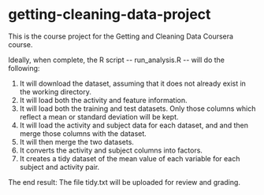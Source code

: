 # getting-cleaning-data-project
This is the course project for the Getting and Cleaning Data Coursera course. 

Ideally, when complete, the R script -- run_analysis.R -- will do the following:

1. It will download the dataset, assuming that it does not already exist in the working directory.
2. It will load both the activity and feature information.
3. It will load both the training and test datasets. Only those columns which reflect a mean or standard deviation will be kept.
4. It will load the activity and subject data for each dataset, and and then merge those columns with the dataset.
5. It will then merge the two datasets.
6. It converts the activity and subject columns into factors.
7. It creates a tidy dataset of the mean value of each variable for each subject and activity pair.

The end result: The file tidy.txt will be uploaded for review and grading.
